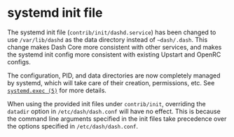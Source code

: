 systemd init file
=========

The systemd init file (`contrib/init/dashd.service`) has been changed to use
`/var/lib/dashd` as the data directory instead of `~dash/.dash`. This
change makes Dash Core more consistent with other services, and makes the
systemd init config more consistent with existing Upstart and OpenRC configs.

The configuration, PID, and data directories are now completely managed by
systemd, which will take care of their creation, permissions, etc. See
[`systemd.exec (5)`](https://www.freedesktop.org/software/systemd/man/systemd.exec.html#RuntimeDirectory=)
for more details.

When using the provided init files under `contrib/init`, overriding the
`datadir` option in `/etc/dash/dash.conf` will have no effect. This is
because the command line arguments specified in the init files take precedence
over the options specified in `/etc/dash/dash.conf`.
